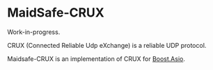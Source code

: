 MaidSafe-CRUX
=============

Work-in-progress.

CRUX (Connected Reliable Udp eXchange) is a reliable UDP protocol.

Maidsafe-CRUX is an implementation of CRUX for [Boost.Asio](http://www.boost.org/doc/libs/release/libs/asio/).
